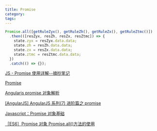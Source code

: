```yaml
---
title: Promise
category:
tags:
---
```


```javascript
Promise.all([getRuleZyx(), getRuleZh(), getRuleZx(), getRuleZtmc()])
  .then(([resZyx, resZh, resZx, resZtmc]) => {
    state.zyx = resZyx.data.data;
    state.zh = resZh.data.data;
    state.zx = resZx.data.data;
    state.ztmc = resZtmc.data.data;
  })
  .catch(() => {});
```

[JS - Promise 使用详解--摘抄笔记](https://www.cnblogs.com/sweeeper/p/8442613.html)

[Promise](https://www.liaoxuefeng.com/wiki/001434446689867b27157e896e74d51a89c25cc8b43bdb3000/0014345008539155e93fc16046d4bb7854943814c4f9dc2000)

[Angularjs promise 对象解析](https://www.cnblogs.com/sword-successful/p/4626797.html)

[[AngularJS] AngularJS 系列(7) 进阶篇之 promise](https://www.cnblogs.com/neverc/p/5928285.html)

[Javascript：Promise 对象基础](https://www.jianshu.com/p/82237a7ca6e5)

[［ES6］Promise 对象 Promise.all()方法的使用](https://itbilu.com/javascript/js/41KMSZ9a.html)
